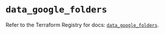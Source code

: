 # `data_google_folders`

Refer to the Terraform Registry for docs: [`data_google_folders`](https://registry.terraform.io/providers/hashicorp/google-beta/6.18.1/docs/data-sources/google_folders).
